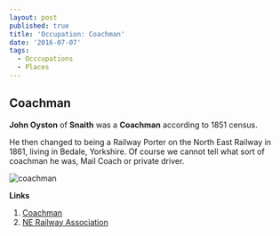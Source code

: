 ```yaml
---
layout: post
published: true
title: 'Occupation: Coachman'
date: '2016-07-07'
tags:
  - Occcupations
  - Places
---
```

## Coachman

**John Oyston** of **Snaith** was a **Coachman** according to 1851 census.

He then changed to being a Railway Porter on the North East Railway in 1861, living in Bedale, Yorkshire.  Of course we cannot tell what sort of coachman he was, Mail Coach or private driver.

![coachman]({{site.baseurl}}/img/coachman.jpg)

**Links**

1. [Coachman](https://en.wikipedia.org/wiki/Coachman)
1. [NE Railway Association](http://www.ner.org.uk/)
